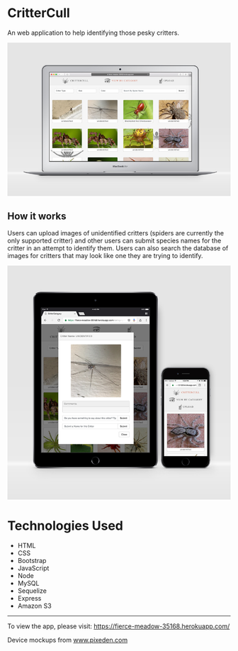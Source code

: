 # CritterCull

An web application to help identifying those pesky critters.

![desktop](views/assets/images/desktop.jpg)

## How it works

Users can upload images of unidentified critters (spiders are currently the only supported critter) and other users can submit species names for the critter in an attempt to identify them. Users can also search the database of images for critters that may look like one they are trying to identify. 

![responsive](views/assets/images/responsive.jpg)

# Technologies Used
* HTML
* CSS
* Bootstrap
* JavaScript
* Node
* MySQL
* Sequelize
* Express
* Amazon S3

---

To view the app, please visit: https://fierce-meadow-35168.herokuapp.com/

Device mockups from www.pixeden.com